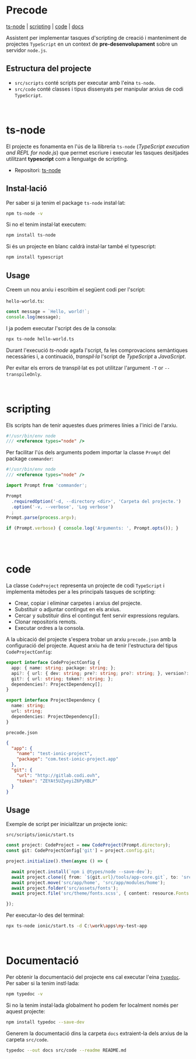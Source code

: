 # Precode

[ts-node](#ts-node) | [scripting](#scripting) | [code](#code) | [docs](#documentació)

Assistent per implementar tasques d'scripting de creació i manteniment de projectes `TypeScript` en un context de **pre-desenvolupament** sobre un servidor `node.js`.

## Estructura del projecte

- `src/scripts` conté scripts per executar amb l'eina `ts-node`.
- `src/code` conté classes i tipus dissenyats per manipular arxius de codi `TypeScript`.

<br />

# ts-node

El projecte es fonamenta en l'ús de la llibreria `ts-node` (*TypeScript execution and REPL for node.js*) que permet escriure i executar les tasques desitjades utilitzant **typescript** com a llenguatge de scripting.

- Repositori: [ts-node](https://github.com/TypeStrong/ts-node)

## Instal·lació

Per saber si ja tenim el package `ts-node` instal·lat:
```bash
npm ts-node -v
```

Si no el tenim instal·lat executem:
```bash
npm install ts-node
```

Si és un projecte en blanc caldrà instal·lar també el typescript:
```bash
npm install typescript
```

## Usage

Creem un nou arxiu i escribim el següent codi per l'script:

`hello-world.ts`:
```typescript
const message = `Hello, world!`;
console.log(message);
```

I ja podem executar l'script des de la consola:
```bash
npx ts-node hello-world.ts
```

Durant l'execució *ts-node* agafa l'script, fa les comprovacions semàntiques necessàries i, a continuació, *transpil·la* l'script de *TypeScript* a *JavaScript*.

Per evitar els errors de transpil·lat es pot utilitzar l'argument `-T` or `--transpileOnly`.


<br />

# scripting

Els scripts han de tenir aquestes dues primeres línies a l'inici de l'arxiu.
```typescript
#!/usr/bin/env node
/// <reference types="node" />
```

Per facilitar l'ús dels arguments podem importar la classe `Prompt` del package `commander`:
```typescript
#!/usr/bin/env node
/// <reference types="node" />

import Prompt from 'commander';

Prompt
  .requiredOption('-d, --directory <dir>', 'Carpeta del projecte.')
  .option('-v, --verbose', 'Log verbose')
  ;
Prompt.parse(process.argv);

if (Prompt.verbose) { console.log('Arguments: ', Prompt.opts()); }
```


<br />

<br />

# code

La classe `CodeProject` representa un projecte de codi `TypeScript` i implementa mètodes per a les principals tasques de scripting:

- Crear, copiar i eliminar carpetes i arxius del projecte.
- Substituir o adjuntar contingut en els arxius.
- Cercar y substituir dins el contingut fent servir expressions regulars.
- Clonar repositoris remots.
- Executar ordres a la consola.

A la ubicació del projecte s'espera trobar un arxiu `precode.json` amb la configuració del projecte.
Aquest arxiu ha de tenir l'estructura del tipus `CodeProjectConfig`:
```typescript
export interface CodeProjectConfig {
  app: { name: string; package: string; };
  api?: { url: { dev: string; pre?: string; pro?: string; }, version?: string };
  git?: { url: string; token?: string; };
  dependencies?: ProjectDependency[];
}

export interface ProjectDependency {
  name: string;
  url: string;
  dependencies: ProjectDependency[];
}
```

`precode.json`
```json
{
  "app": {
    "name": "test-ionic-project",
    "package": "com.test-ionic-project.app"
  },
  "git": {
    "url": "http://gitlab.codi.ovh",
    "token": "ZEYAt5UZyeyiZ6PyXBLP"
  }
}
```

## Usage

Exemple de script per inicialitzar un projecte ionic:

`src/scripts/ionic/start.ts`
```typescript
const project: CodeProject = new CodeProject(Prompt.directory);
const git: CodeProjectConfig['git'] = project.config.git;

project.initialize().then(async () => {

  await project.install(`npm i @types/node --save-dev`);
  await project.clone({ from: `${git.url}/tools/app-core.git`, to: 'src/core' });
  await project.move('src/app/home', 'src/app/modules/home');
  await project.folder('src/assets/fonts');
  await project.file('src/theme/fonts.scss', { content: resource.Fonts });

});
```

Per executar-lo des del terminal:
```bash
npx ts-node ionic/start.ts -d C:\work\apps\my-test-app
```

<br />

# Documentació

Per obtenir la documentació del projecte ens cal executar l'eina [`typedoc`](https://typedoc.org/guides/installation/). Per saber si la tenim instl·lada:
```bash
npm typedoc -v
```

Si no la tenim instal·lada globalment ho podem fer localment només per aquest projecte:
```bash
npm install typedoc --save-dev
```

Generem la documentació dins la carpeta `docs` extraient-la dels arxius de la carpeta `src/code`.
```bash
typedoc --out docs src/code --readme README.md
```

<br />
